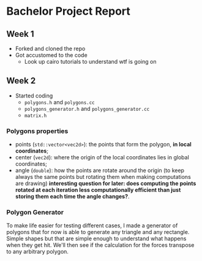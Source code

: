 # Bachelor Project Report

## Week 1

- Forked and cloned the repo
- Got accustomed to the code
    - Look up cairo tutorials to understand wtf is going on

## Week 2
- Started coding
    - `polygons.h` and `polygons.cc`
    - `polygons_generator.h` and `polygons_generator.cc`
    - `matrix.h`

### Polygons properties
- points (`std::vector<vec2d>`): the points that form the polygon, **in local
    coordinates**;
- center (`vec2d`): where the origin of the local coordinates lies in global
    coordinates;
- angle (`double`): how the points are rotate around the origin (to keep always
    the same points but rotating them when making computations are drawing)
    **interesting question for later: does computing the points rotated at each
    iteration less computationally efficient than just storing them each time
    the angle changes?**.

### Polygon Generator
To make life easier for testing different cases, I made a generator of polygons
that for now is able to generate any triangle and any rectangle. Simple shapes
but that are simple enough to understand what happens when they get hit. We'll
then see if the calculation for the forces transpose to any arbitrary polygon.
